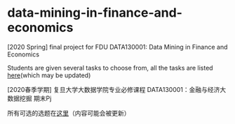 # data-mining-in-finance-and-economics
[2020 Spring] final project for FDU DATA130001: Data Mining in Finance and Economics

Students are given several tasks to choose from, all the tasks are listed [here](https://github.com/FDU-SDS/Big_Data_Economic_Course_Final)(which may be updated)

[2020春季学期] 复旦大学大数据学院专业必修课程 DATA130001：金融与经济大数据挖掘 期末Pj

所有可选的选题在[这里](https://github.com/FDU-SDS/Big_Data_Economic_Course_Final)（内容可能会被更新）
